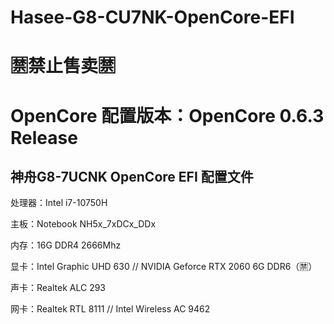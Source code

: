 # Hasee-G8-CU7NK-OpenCore-EFI

# 🈲️禁止售卖🈲️

# OpenCore 配置版本：OpenCore 0.6.3 Release

## 神舟G8-7UCNK OpenCore EFI 配置文件

处理器：Intel i7-10750H

主板：Notebook NH5x_7xDCx_DDx

内存：16G DDR4 2666Mhz

显卡：Intel Graphic UHD 630 // NVIDIA Geforce RTX 2060 6G DDR6（🈲️）

声卡：Realtek ALC 293

网卡：Realtek RTL 8111 // Intel Wireless AC 9462
